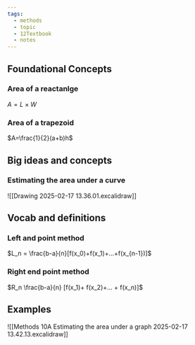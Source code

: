 ```yaml
---
tags:
  - methods
  - topic
  - 12Textbook
  - notes
---
```

## Foundational Concepts
### Area of a reactanlge
$A=L\times W$ 
### Area of a trapezoid 
$A=\frac{1}{2}(a+b)h$


## Big ideas and concepts
### Estimating the area under a curve
![[Drawing 2025-02-17 13.36.01.excalidraw]]

## Vocab and definitions
### Left and point method 
$L_n = \frac{b-a}{n}[f(x_0)+f(x_1)+...+f(x_{n-1})]$
### Right end point method
$R_n \frac{b-a}{n} [f(x_1)+ f(x_2)+... + f(x_n)]$ 

## Examples
![[Methods 10A Estimating the area under a graph 2025-02-17 13.42.13.excalidraw]]



